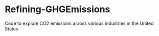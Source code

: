 # Refining-GHGEmissions
Code to explore CO2 emissions across various industries in the United States
